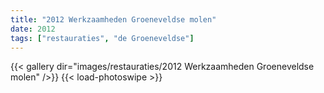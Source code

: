```yaml
---
title: "2012 Werkzaamheden Groeneveldse molen"
date: 2012
tags: ["restauraties", "de Groeneveldse"]
---
```


{{< gallery dir="images/restauraties/2012 Werkzaamheden Groeneveldse molen" />}}
{{< load-photoswipe >}}